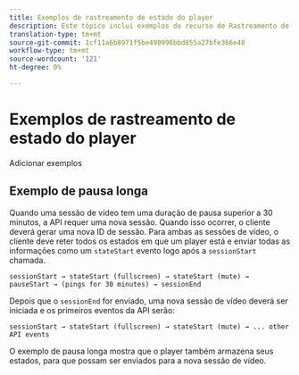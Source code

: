 ```yaml
---
title: Exemplos de rastreamento de estado do player
description: Este tópico inclui exemplos do recurso de Rastreamento de estado do player.
translation-type: tm+mt
source-git-commit: 1cf11a6b8971f5be490998bbd855a27bfe366e48
workflow-type: tm+mt
source-wordcount: '121'
ht-degree: 0%

---
```



# Exemplos de rastreamento de estado do player

Adicionar exemplos


## Exemplo de pausa longa

Quando uma sessão de vídeo tem uma duração de pausa superior a 30 minutos, a API requer uma nova sessão. Quando isso ocorrer, o cliente deverá gerar uma nova ID de sessão. Para ambas as sessões de vídeo, o cliente deve reter todos os estados em que um player está e enviar todas as informações como um `stateStart` evento logo após a `sessionStart` chamada.

`sessionStart → stateStart (fullscreen) → stateStart (mute) → pauseStart → (pings for 30 minutes) → sessionEnd
`

Depois que o `sessionEnd` for enviado, uma nova sessão de vídeo deverá ser iniciada e os primeiros eventos da API serão:

`sessionStart → stateStart (fullscreen) → stateStart (mute) → ... other API events`

O exemplo de pausa longa mostra que o player também armazena seus estados, para que possam ser enviados para a nova sessão de vídeo.

